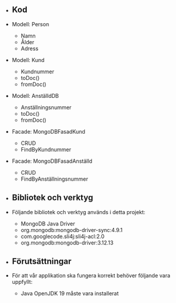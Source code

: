 + ## Kod
+ Modell: Person
    + Namn
    + Ålder
    + Adress
+ Modell: Kund
    + Kundnummer
    + toDoc()
    + fromDoc()
+ Modell: AnställdDB
    + Anställningsnummer
    + toDoc()
    + fromDoc()
+ Facade: MongoDBFasadKund
    + CRUD
    + FindByKundnummer
+ Facade: MongoDBFasadAnställd
    + CRUD
    + FindByAnställningsnummer

+ ## Bibliotek och verktyg
+ Följande bibliotek och verktyg används i detta projekt:

  + MongoDB Java Driver
  + org.mongodb:mongodb-driver-sync:4.9.1
  + com.googlecode.sli4j:sli4j-acl:2.0
  + org.mongodb:mongodb-driver:3.12.13

+ ## Förutsättningar
+ För att vår applikation ska fungera korrekt behöver följande vara uppfyllt:

  + Java OpenJDK 19 måste vara installerat
